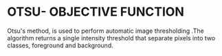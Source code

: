 # OTSU- OBJECTIVE FUNCTION

Otsu's method,  is used to perform automatic image thresholding .The algorithm returns a single intensity threshold that separate pixels into two classes, foreground and background.

